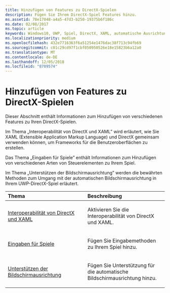 ```yaml
---
title: Hinzufügen von Features zu DirectX-Spielen
description: Fügen Sie Ihrem DirectX-Spiel Features hinzu.
ms.assetid: 78e17048-a4a5-47d3-b250-19375b6f186c
ms.date: 02/08/2017
ms.topic: article
keywords: Windows10, UWP, Spiel, DirectX, XAML, automatische Ausrichtung, Eingabe
ms.localizationpriority: medium
ms.openlocfilehash: 432e7716363f6a51254e1476dac38f713c94fb69
ms.sourcegitcommit: c01c29cd97f1cbf050950526e18e15823b6a12a0
ms.translationtype: MT
ms.contentlocale: de-DE
ms.lasthandoff: 12/05/2018
ms.locfileid: "8709574"
---
```

# <a name="add-features-to-directx-games"></a>Hinzufügen von Features zu DirectX-Spielen

Dieser Abschnitt enthält Informationen zum Hinzufügen von verschiedenen Features zu Ihren DirectX-Spielen.

Im Thema „Interoperabilität von DirectX und XAML” wird erläutert, wie Sie XAML (Extensible Application Markup Language) und DirectX gemeinsam verwenden können, um Frameworks für die Benutzeroberflächen zu erstellen.

Das Thema „Eingaben für Spiele” enthält Informationen zum Hinzufügen von verschiedenen Arten von Steuerelementen zu Ihrem Spiel.

Im Thema „Unterstützen der Bildschirmausrichtung” werden die bewährten Methoden zum Umgang mit der automatischen Bildschirmausrichtung in Ihrem UWP-DirectX-Spiel erläutert.

<table>
<colgroup>
<col width="50%" />
<col width="50%" />
</colgroup>
<thead>
<tr class="header">
<th align="left">Thema</th>
<th align="left">Beschreibung</th>
</tr>
</thead>
<tbody>
<tr class="odd">
<td align="left"><p><a href="directx-and-xaml-interop.md">Interoperabilität von DirectX und XAML</a></p></td>
<td align="left"><p>Aktivieren Sie die Interoperabilität von DirectX und XAML.</p></td>
</tr>
<tr class="even">
<td align="left"><p><a href="directx-game-input.md">Eingaben für Spiele</a></p></td>
<td align="left"><p>Fügen Sie Eingabemethoden zu Ihrem Spiel hinzu.</p></td>
</tr>
<tr class="odd">
<td align="left"><p><a href="supporting-screen-rotation-directx-and-cpp.md">Unterstützen der Bildschirmausrichtung</a></p></td>
<td align="left"><p>Fügen Sie Unterstützung für die automatische Bildschirmausrichtung hinzu.</p></td>
</tr>
</tbody>
</table>